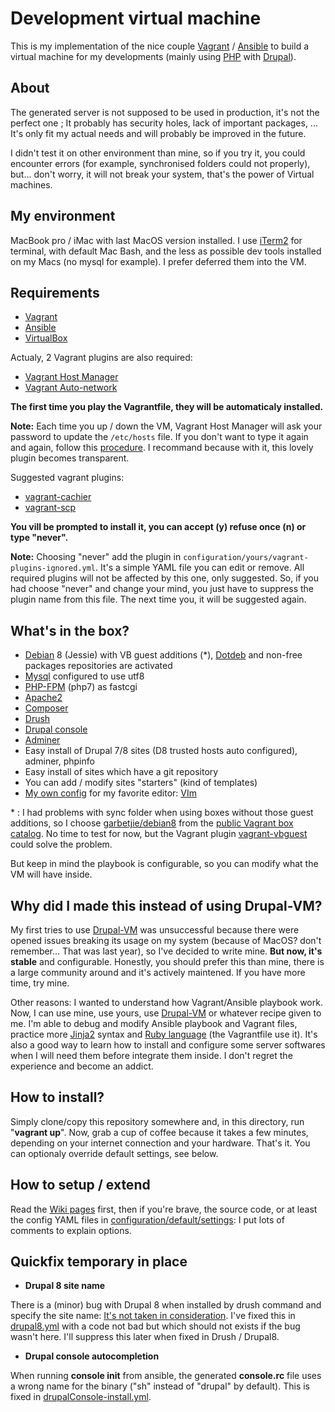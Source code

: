 # Development virtual machine

This is my implementation of the nice couple [Vagrant](http://vagrantup.com) / [Ansible](https://www.ansible.com) to build a virtual machine for my developments (mainly using [PHP](http://php.net) with [Drupal](http://drupal.org)).

## About
The generated server is not supposed to be used in production, it's not the perfect one ; It probably has security holes, lack of important packages, ... It's only fit my actual needs and will probably be improved in the future.

I didn't test it on other environment than mine, so if you try it, you could encounter errors (for example, synchronised folders could not properly), but... don't worry, it will not break your system, that's the power of Virtual machines.

## My environment
MacBook pro / iMac with last MacOS version installed. I use [iTerm2](https://www.iterm2.com) for terminal, with default Mac Bash, and the less as possible dev tools installed on my Macs (no mysql for example). I prefer deferred them into the VM.

## Requirements
* [Vagrant](http://vagrantup.com)
* [Ansible](https://www.ansible.com)
* [VirtualBox](https://www.virtualbox.org)

Actualy, 2 Vagrant plugins are also required:
* [Vagrant Host Manager](https://github.com/devopsgroup-io/vagrant-hostmanager)
* [Vagrant Auto-network](https://github.com/oscar-stack/vagrant-auto_network)

**The first time you play the Vagrantfile, they will be automaticaly installed.**

**Note:** Each time you up / down the VM, Vagrant Host Manager will ask your password to update the `/etc/hosts` file. If you don't want to type it again and again, follow this [procedure](https://github.com/devopsgroup-io/vagrant-hostmanager#passwordless-sudo). I recommand because with it, this lovely plugin becomes transparent.

Suggested vagrant plugins:
* [vagrant-cachier](https://github.com/fgrehm/vagrant-cachier)
* [vagrant-scp](https://github.com/invernizzi/vagrant-scp)

**You vill be prompted to install it, you can accept (y) refuse once (n) or type "never".**

**Note:** Choosing "never" add the plugin in `configuration/yours/vagrant-plugins-ignored.yml`. It's a simple YAML file you can edit or remove. All required plugins will not be affected by this one, only suggested. So, if you had choose "never" and change your mind, you just have to suppress the plugin name from this file. The next time you, it will be suggested again.

## What's in the box?
* [Debian](http://debian.org) 8 (Jessie) with VB guest additions (\*), [Dotdeb](https://www.dotdeb.org) and non-free packages repositories are activated
* [Mysql](https://www.mysql.com) configured to use utf8
* [PHP-FPM](https://php-fpm.org) (php7) as fastcgi
* [Apache2](https://httpd.apache.org)
* [Composer](https://getcomposer.org)
* [Drush](http://www.drush.org)
* [Drupal console](https://drupalconsole.com)
* [Adminer](https://www.adminer.org)
* Easy install of Drupal 7/8 sites (D8 trusted hosts auto configured), adminer, phpinfo
* Easy install of sites which have a git repository
* You can add / modify sites "starters" (kind of templates)
* [My own config](https://github.com/webastien/vim) for my favorite editor: [VIm](http://www.vim.org/)

\* : I had problems with sync folder when using boxes without those guest additions, so I choose [garbetjie/debian8](https://atlas.hashicorp.com/garbetjie/boxes/debian8) from the [public Vagrant box catalog](https://atlas.hashicorp.com/boxes/search). No time to test for now, but the Vagrant plugin [vagrant-vbguest](https://github.com/dotless-de/vagrant-vbguest) could solve the problem.

But keep in mind the playbook is configurable, so you can modify what the VM will have inside.

## Why did I made this instead of using Drupal-VM?
My first tries to use [Drupal-VM](https://github.com/geerlingguy/drupal-vm) was unsuccessful because there were opened issues breaking its usage on my system (because of MacOS? don't remember... That was last year), so I've decided to write mine. **But now, it's stable** and configurable. Honestly, you should prefer this than mine, there is a large community around and it's actively maintened. If you have more time, try mine.

Other reasons: I wanted to understand how Vagrant/Ansible playbook work. Now, I can use mine, use yours, use [Drupal-VM](https://github.com/geerlingguy/drupal-vm) or whatever recipe given to me. I'm able to debug and modify Ansible playbook and Vagrant files, practice more [Jinja2](http://jinja.pocoo.org/docs/2.9/) syntax and [Ruby language](https://www.ruby-lang.org) (the Vagrantfile use it). It's also a good way to learn how to install and configure some server softwares when I will need them before integrate them inside. I don't regret the experience and become an addict.

## How to install?
Simply clone/copy this repository somewhere and, in this directory, run "**vagrant up**". Now, grab a cup of coffee because it takes a few minutes, depending on your internet connection and your hardware. That's it. You can optionaly override default settings, see below.

## How to setup / extend
Read the [Wiki pages](https://github.com/webastien/dev-vm/wiki) first, then if you're brave, the source code, or at least the config YAML files in [configuration/default/settings](https://github.com/webastien/dev-vm/tree/master/configuration/default/settings): I put lots of comments to explain options.

## Quickfix temporary in place
* **Drupal 8 site name**

There is a (minor) bug with Drupal 8 when installed by drush command and specify the site name: [It's not taken in consideration](https://github.com/drush-ops/drush/issues/2462). I've fixed this in [drupal8.yml](https://github.com/webastien/dev-vm/blob/master/configuration/default/starters/drupal8.yml) with a code not bad but which should not exists if the bug wasn't here.  I'll suppress this later when fixed in Drush / Drupal8.

* **Drupal console autocompletion**

When running **console init** from ansible, the generated **console.rc** file uses a wrong name for the binary ("sh" instead of "drupal" by default). This is fixed in [drupalConsole-install.yml](https://github.com/webastien/dev-vm/blob/master/provisioning/roles/webastien.dev-vm/extras/drupalConsole/main.yml).
